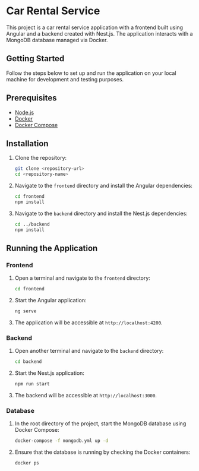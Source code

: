 # Car Rental Service

This project is a car rental service application with a frontend built using Angular and a backend created with Nest.js. The application interacts with a MongoDB database managed via Docker.

## Getting Started

Follow the steps below to set up and run the application on your local machine for development and testing purposes.

## Prerequisites

- [Node.js](https://nodejs.org/en/) 
- [Docker](https://www.docker.com/get-started) 
- [Docker Compose](https://docs.docker.com/compose/)

## Installation

1. Clone the repository:
   ```bash
   git clone <repository-url>
   cd <repository-name>
   ```

2. Navigate to the `frontend` directory and install the Angular dependencies:
   ```bash
   cd frontend
   npm install
   ```

3. Navigate to the `backend` directory and install the Nest.js dependencies:
   ```bash
   cd ../backend
   npm install
   ```

## Running the Application

### Frontend

1. Open a terminal and navigate to the `frontend` directory:
   ```bash
   cd frontend
   ```

2. Start the Angular application:
   ```bash
   ng serve
   ```

3. The application will be accessible at `http://localhost:4200`.

### Backend

1. Open another terminal and navigate to the `backend` directory:
   ```bash
   cd backend
   ```

2. Start the Nest.js application:
   ```bash
   npm run start
   ```

3. The backend will be accessible at `http://localhost:3000`.

### Database

1. In the root directory of the project, start the MongoDB database using Docker Compose:
   ```bash
   docker-compose -f mongodb.yml up -d
   ```

2. Ensure that the database is running by checking the Docker containers:
   ```bash
   docker ps
   ```

